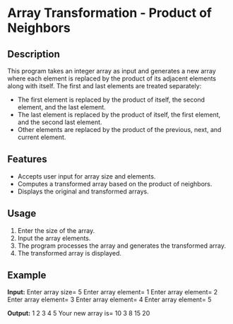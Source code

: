 # Array Transformation - Product of Neighbors

## Description
This program takes an integer array as input and generates a new array where each element is replaced by the product of its adjacent elements along with itself. The first and last elements are treated separately:
- The first element is replaced by the product of itself, the second element, and the last element.
- The last element is replaced by the product of itself, the first element, and the second last element.
- Other elements are replaced by the product of the previous, next, and current element.

## Features
- Accepts user input for array size and elements.
- Computes a transformed array based on the product of neighbors.
- Displays the original and transformed arrays.

## Usage

1. Enter the size of the array.
2. Input the array elements.
3. The program processes the array and generates the transformed array.
4. The transformed array is displayed.

## Example

**Input:**
Enter array size= 5 Enter array element= 1 Enter array element= 2 Enter array element= 3 Enter array element= 4 Enter array element= 5


**Output:**
1 2 3 4 5 Your new array is= 10 3 8 15 20